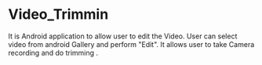 # Video_Trimmin
It is Android application to allow user to edit the Video. User can select video from android Gallery and perform "Edit". It allows user to take Camera recording and do trimming .

